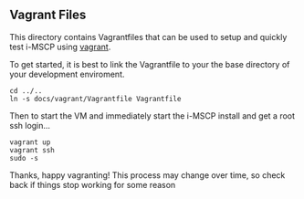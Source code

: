 ## Vagrant Files

This directory contains Vagrantfiles that can be used to setup and quickly test i-MSCP using [vagrant](http://www.vagrantup.com/).

To get started, it is best to link the Vagrantfile to your the base directory of your development enviroment.

	cd ../..
	ln -s docs/vagrant/Vagrantfile Vagrantfile

Then to start the VM and immediately start the i-MSCP install and get a root ssh login...

	vagrant up
	vagrant ssh
	sudo -s

Thanks, happy vagranting! This process may change over time, so check back if things stop working for some reason
